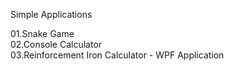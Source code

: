 Simple Applications

01.Snake Game                     
02.Console Calculator                  
03.Reinforcement Iron Calculator - WPF Application 
